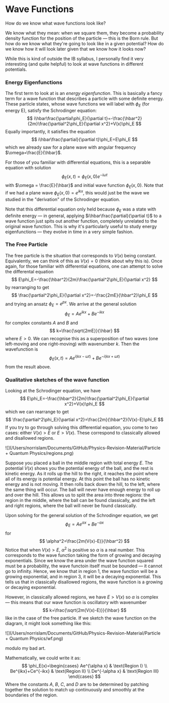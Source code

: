 # Wave Functions

How do we know what wave functions look like?

We know what they mean: when we square them, they become a probability density function for the position of the particle — this is the Born rule. But how do we know what they're going to look like in a given potential? How do we know how it will look later given that we know how it looks now?

While this is kind of outside the IB syllabus, I personally find it very interesting (and quite helpful) to look at wave functions in different potentials.

### Energy Eigenfunctions

The first term to look at is an _energy eigenfunction_. This is basically a fancy term for a wave function that describes a particle with some definite energy. These particle states, whose wave functions we will label with $\phi_E$ (for energy E), satisfy the Schrodinger equation:
$$
i\hbar\frac{\partial\phi_E}{\partial t}=-\frac{\hbar^2}{2m}\frac{\partial^2\phi_E}{\partial x^2}+V(x)\phi_E
$$
Equally importantly, it satisfies the equation
$$
i\hbar\frac{\partial}{\partial t}\phi_E=E\phi_E
$$
which we already saw for a plane wave with angular frequency $\omega=\frac{E}{\hbar}$. 

For those of you familiar with differential equations, this is a separable equation with solution
$$
\phi_E(x,t)=\phi_E(x,0)e^{-i\omega t}
$$
with $\omega = \frac{E}{\hbar}$ and initial wave function $\phi_E(x,0)$. Note that if we had a plane wave $\phi_E(x,0)=e^{ikx}$, this would just be the wave we studied in the "derivation" of the Schrodinger equation.

Note that this differential equation only held because $\phi_E$ was a state with definite energy — in general, applying $i\hbar\frac{\partial}{\partial t}$ to a wave function just spits out another function, completely unrelated to the original wave function. This is why it's particularly useful to study energy eigenfunctions — they evolve in time in a very simple fashion.

### The Free Particle

The free particle is the situation that corresponds to $V(x)$ being constant. Equivalently, we can think of this as $V(x)=0$ (think about why this is). Once again, for those familiar with differential equations, one can attempt to solve the differental equation
$$
E\phi_E=-\frac{\hbar^2}{2m}\frac{\partial^2\phi_E}{\partial x^2}
$$
by rearranging to get
$$
\frac{\partial^2\phi_E}{\partial x^2}=-\frac{2mE}{\hbar^2}\phi_E
$$
and trying an ansatz $\phi_E=e^{px}$. We arrive at the general solution
$$
\phi_E=Ae^{ikx}+Be^{-ikx}
$$
for complex constants $A$ and $B$ and 
$$
k=\frac{\sqrt{2mE}}{\hbar}
$$
where $E>0$. We can recognise this as a superposition of two waves (one left-moving and one right-moving) with wavenumber $k$. Then the wavefunction is
$$
\phi_E(x,t)=Ae^{i(kx-\omega t)}+Be^{-i(kx+\omega t)}
$$
from the result above.

### Qualitative sketches of the wave function

Looking at the Schrodinger equation, we have
$$
E\phi_E=-\frac{\hbar^2}{2m}\frac{\partial^2\phi_E}{\partial x^2}+V(x)\phi_E
$$
which we can rearrange to get
$$
\frac{\partial^2\phi_E}{\partial x^2}=\frac{2m}{\hbar^2}(V(x)-E)\phi_E
$$
If you try to go through solving this differential equation, you come to two cases: either $V(x)>E$ or $E>V(x)$. These correspond to classically allowed and disallowed regions.

![](/Users/norrislam/Documents/GitHub/Physics-Revision-Material/Particle + Quantum Physics/regions.png)

Suppose you placed a ball in the middle region with total energy $E$. The potential $V(x)$ shows you the potential energy of the ball, and the rest is kinetic energy. As it rolls up the hill to the right, it reaches the point where all of its energy is potential energy. At this point the ball has no kinetic energy and is not moving. It then rolls back down the hill, to the left, where the same thing will occur. The ball will never have enough energy to roll up and over the hill. This allows us to split the area into three regions: the region in the middle, where the ball can be found classically, and the left and right regions, where the ball will never be found classically.

Upon solving for the general solution of the Schrodinger equation, we get
$$
\phi_E=Ae^{\alpha x}+Be^{-\alpha x}
$$
for
$$
\alpha^2=\frac{2m(V(x)-E)}{\hbar^2}
$$
Notice that when $V(x)>E$, $\alpha^2$ is positive so $\alpha$ is a real number. This corresponds to the wave function taking the form of growing and decaying exponentials. Since we know the area under the wave function squared must be a probability, the wave functoin itself must be bounded — it cannot go to infinity. Hence, we know that in region 1, the wave function will be a growing exponential, and in region 3, it will be a decaying exponential. This tells us that in classically disallowed regions, the wave function is a growing or decaying exponential.

However, in classically allowed regions, we have $E>V(x)$ so $\alpha$ is complex — this means that our wave function is oscillatory with wavenumber
$$
k=\frac{\sqrt{2m(V(x)-E)}}{\hbar}
$$
like in the case of the free particle. If we sketch the wave function on the diagram, it might look something like this:

![](/Users/norrislam/Documents/GitHub/Physics-Revision-Material/Particle + Quantum Physics/wf.png)

modulo my bad art.

Mathematically, we could write it as:
$$
\phi_E(x)=\begin{cases} 
      Ae^{\alpha x} & \text{Region I} \\
      Be^{ikx}+Ce^{-ikx} & \text{Region II} \\
      De^{-\alpha x} & \text{Region III} 
   \end{cases}
$$
Where the constants $A$, $B$, $C$, and $D$ are to be determined by patching together the solution to match up continuously and smoothly at the boundaries of the region.